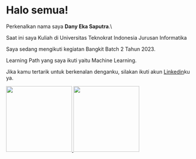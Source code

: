 # Halo semua! 

Perkenalkan nama saya **Dany Eka Saputra**.\


Saat ini saya Kuliah di Universitas Teknokrat Indonesia Jurusan Informatika 

Saya sedang mengikuti kegiatan Bangkit Batch 2 Tahun 2023.

Learning Path yang saya ikuti yaitu Machine Learning.

Jika kamu tertarik untuk berkenalan denganku, silakan ikuti akun [Linkedin](https://www.linkedin.com/in/dany-eka-saputra)ku ya.

<p align="left">
<a href="https://github.com/danyeka">
  <img height="180em" src="https://github-readme-stats-eight-theta.vercel.app/api?username=danyeka&show_icons=true&theme=algolia&include_all_commits=true&count_private=true"/>
  <img height="180em" src="https://github-readme-stats-eight-theta.vercel.app/api/top-langs/?username=danyeka&layout=compact&langs_count=8&theme=algolia"/>
</a>
</p>
